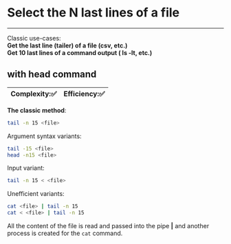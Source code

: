 # Select the N last lines of a file
***
Classic use-cases:  
**Get the last line (tailer) of a file (csv, etc.)**  
**Get 10 last lines of a command output ( ls -lt, etc.)**

## with head command
| Complexity::white_check_mark: | Efficiency::white_check_mark: |
| ---------- | ---------- |
**The classic method**:
```bash
tail -n 15 <file>
```
Argument syntax variants:
```bash
tail -15 <file>
head -n15 <file>
```
Input variant:
```bash
tail -n 15 < <file>
```

Unefficient variants:
```bash
cat <file> | tail -n 15
cat < <file> | tail -n 15
```
All the content of the file is read and passed into the pipe **|** and another process is created for the `cat` command.
